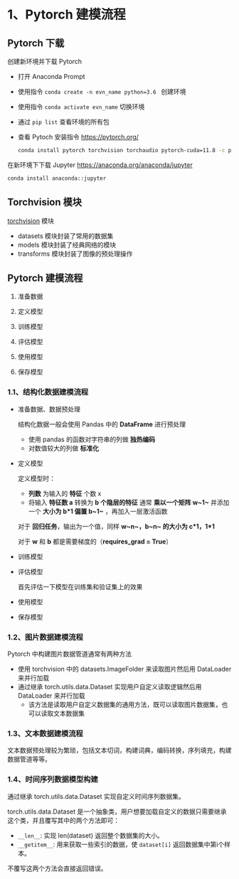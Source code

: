 # 1、Pytorch 建模流程

## Pytorch 下载

创建新环境并下载 Pytorch

- 打开 Anaconda Prompt

- 使用指令 `conda create -n evn_name python=3.6 ` 创建环境

- 使用指令 `conda activate evn_name` 切换环境

- 通过 `pip list` 查看环境的所有包

- 查看 Pytoch 安装指令 https://pytorch.org/

  ```bash
  conda install pytorch torchvision torchaudio pytorch-cuda=11.8 -c pytorch -c nvidia
  ```

在新环境下下载 Jupyter https://anaconda.org/anaconda/jupyter
  ```bash
  conda install anaconda::jupyter
  ```

## Torchvision 模块

[torchvision](https://pytorch.org/vision/stable/index.html) 模块

- datasets 模块封装了常用的数据集
- models 模块封装了经典网络的模块
- transforms 模块封装了图像的预处理操作

## Pytorch 建模流程

1. 准备数据

2. 定义模型

3. 训练模型

4. 评估模型

5. 使用模型

6. 保存模型

### 1.1、结构化数据建模流程

- 准备数据、数据预处理

  结构化数据一般会使用 Pandas 中的 **DataFrame** 进行预处理

  - 使用 pandas 的函数对字符串的列做 **独热编码**
  - 对数值较大的列做 **标准化**

- 定义模型

  定义模型时：

  - **列数** 为输入的 **特征** 个数 x
  - 将输入 **特征数 a** 转换为 **b 个隐层的特征** 通常 **乘以一个矩阵 w~1~** 并添加一个 **大小为 b*1 偏置 b~1~** ，再加入一层激活函数

  对于 **回归任务**，输出为一个值，同样 **w~n~，b~n~ 的大小为 c*1，1\*1**

  对于 **w** 和 **b** 都是需要梯度的（**requires_grad = True**）

- 训练模型

- 评估模型

  首先评估一下模型在训练集和验证集上的效果

- 使用模型

- 保存模型

### 1.2、图片数据建模流程

Pytorch 中构建图片数据管道通常有两种方法

- 使用 torchvision 中的 datasets.ImageFolder 来读取图片然后用 DataLoader 来并行加载
- 通过继承 torch.utils.data.Dataset 实现用户自定义读取逻辑然后用 DataLoader 来并行加载
  - 该方法是读取用户自定义数据集的通用方法，既可以读取图片数据集，也可以读取文本数据集

### 1.3、文本数据建模流程

文本数据预处理较为繁琐，包括文本切词，构建词典，编码转换，序列填充，构建数据管道等等。

### 1.4、时间序列数据模型构建

通过继承 torch.utils.data.Dataset 实现自定义时间序列数据集。

torch.utils.data.Dataset 是一个抽象类，用户想要加载自定义的数据只需要继承这个类，并且覆写其中的两个方法即可：

- `__len__`: 实现 len(dataset) 返回整个数据集的大小。
- `__getitem__`: 用来获取一些索引的数据，使 `dataset[i]` 返回数据集中第i个样本。

不覆写这两个方法会直接返回错误。
